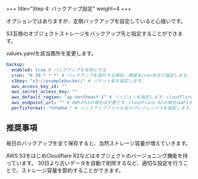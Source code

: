 +++
title="Step 4: バックアップ設定"
weight=4
+++

オプションではありますが、定期バックアップを設定していると心強いです。

S3互換のオブジェクトストレージをバックアップ先と指定することができます。

values.yamlを該当箇所を変更します。

```yaml
backup:
  enabled: true # バックアップを有効にする
  cron: "0 20 * * *" # バックアップを実行する時刻・頻度をcron形式で指定します。 これは毎日朝4時(JST)にバックアップを実行する例です。
  s3key: "s3://examplebucket/" # バケット名を指定します。
  aws_access_key_id: ""
  aws_secret_access_key: ""
  aws_default_region: "ap-northeast-1" # リージョンを指定します。cloudflare r2の場合は`auto`を指定します。
  aws_endpoint_url: "" # AWSのS3の場合は不要です。Cloudflare R2の場合はAPIキーを作成する画面で表示されるエンドポイントを指定します。
  perfixformat: "%Y%m%d-" # バックアップファイル名のプレフィックスを指定します。バケットのバージョニングを指定している場合は、空欄にしてもよいでしょう。
```

## 推奨事項
毎日のバックアップを全て保存すると、当然ストレージ容量が増えていきます。

AWS S3をはじめCloudflare R2などはオブジェクトのバージョニング機能を持っています。
30日より古いデータを自動で削除するなど、適切な設定を行うことで、ストレージ容量を節約することができます。

